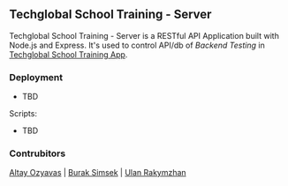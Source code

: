 ## Techglobal School Training - Server
Techglobal School Training - Server is a RESTful API Application built with Node.js and Express. It's used to control API/db of *Backend Testing* in [Techglobal School Training App](https://techglobal-training.com/backend).

### Deployment

-   TBD

Scripts:

-   TBD

### Contrubitors

[Altay Ozyavas](https://github.com/altayozyavas) |
[Burak Simsek](https://github.com/buraksimsekgit) |
[Ulan Rakymzhan](https://github.com/urakymzhan)